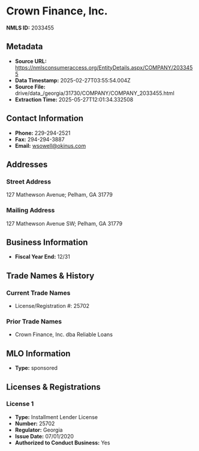 # Crown Finance, Inc.

**NMLS ID:** 2033455

## Metadata
- **Source URL:** https://nmlsconsumeraccess.org/EntityDetails.aspx/COMPANY/2033455
- **Data Timestamp:** 2025-02-27T03:55:54.004Z
- **Source File:** drive/data_/georgia/31730/COMPANY/COMPANY_2033455.html
- **Extraction Time:** 2025-05-27T12:01:34.332508

## Contact Information
- **Phone:** 229-294-2521
- **Fax:** 294-294-3887
- **Email:** wsowell@okinus.com

## Addresses
### Street Address
127 Mathewson Avenue; Pelham, GA 31779

### Mailing Address
127 Mathewson Avenue SW; Pelham, GA 31779

## Business Information
- **Fiscal Year End:** 12/31

## Trade Names & History
### Current Trade Names
- License/Registration #: 25702

### Prior Trade Names
- Crown Finance, Inc. dba Reliable Loans

## MLO Information
- **Type:** sponsored

## Licenses & Registrations

### License 1
- **Type:** Installment Lender License
- **Number:** 25702
- **Regulator:** Georgia
- **Issue Date:** 07/01/2020
- **Authorized to Conduct Business:** Yes
